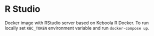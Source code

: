 # R Studio
Docker image with RStudio server based on Keboola R Docker. To run locally set `KBC_TOKEN` environment variable and run `docker-compose up`.
